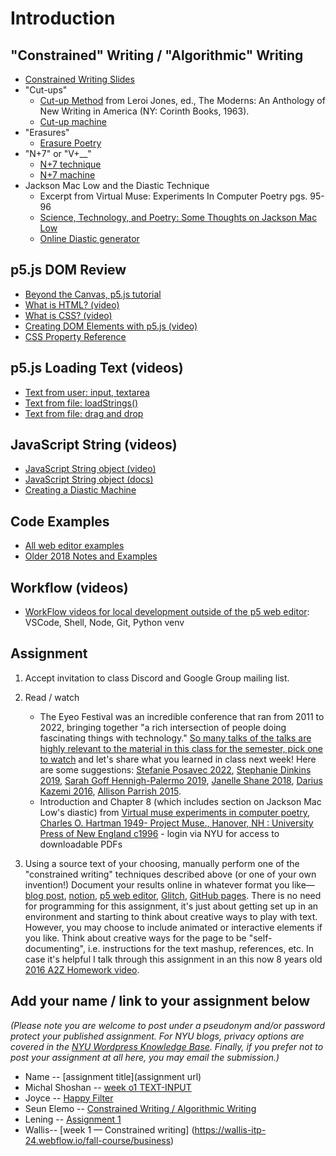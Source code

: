 # Introduction

## "Constrained" Writing / "Algorithmic" Writing

- [Constrained Writing Slides](https://docs.google.com/presentation/d/13nXtT9ys5fozM_FPMUnXmIzgJ-goq4_chcY_tqZ6X-U/edit?usp=sharing)
- "Cut-ups"
  - [Cut-up Method](http://www.writing.upenn.edu/~afilreis/88v/burroughs-cutup.html) from Leroi Jones, ed., The Moderns: An Anthology of New Writing in America (NY: Corinth Books, 1963).
  - [Cut-up machine](http://www.languageisavirus.com/cutupmachine.html#.VfHCY51Viko)
- "Erasures"
  - [Erasure Poetry](<https://en.wikipedia.org/wiki/Erasure_(artform)>)
- "N+7" or "V+\_\_"
  - [N+7 technique](https://poets.org/text/brief-guide-oulipo)
  - [N+7 machine](http://www.spoonbill.org/n+7/)
- Jackson Mac Low and the Diastic Technique
  - Excerpt from Virtual Muse: Experiments In Computer Poetry pgs. 95-96
  - [Science, Technology, and Poetry: Some Thoughts on Jackson Mac Low](http://research.amnh.org/users/mordecai/papers/jml_fest.html)
  - [Online Diastic generator](http://www.eddeaddad.net/eDiastic/)

## p5.js DOM Review

- [Beyond the Canvas, p5.js tutorial](https://github.com/processing/p5.js/wiki/Beyond-the-canvas)
- [What is HTML? (video)](https://youtu.be/URSH0QpxKo8?list=PLRqwX-V7Uu6bI1SlcCRfLH79HZrFAtBvX)
- [What is CSS? (video)](https://youtu.be/zGL8q8iQSQw?list=PLRqwX-V7Uu6bI1SlcCRfLH79HZrFAtBvX)
- [Creating DOM Elements with p5.js (video)](https://youtu.be/lAtoaRz78I4?list=PLRqwX-V7Uu6Zy51Q-x9tMWIv9cueOFTFA)
- [CSS Property Reference](http://www.blooberry.com/indexdot/css/propindex/all.htm)

## p5.js Loading Text (videos)

- [Text from user: input, textarea](https://youtu.be/uNQSVU0IKec?list=PLRqwX-V7Uu6YrbSJBg32eTzUU50E2B8Ch)
- [Text from file: loadStrings()](https://youtu.be/0Mq2CxspF5s?list=PLRqwX-V7Uu6YrbSJBg32eTzUU50E2B8Ch)
- [Text from file: drag and drop](https://youtu.be/o4UmGrPst_c)

## JavaScript String (videos)

- [JavaScript String object (video)](https://youtu.be/DcoAjEZYies?list=PLRqwX-V7Uu6YrbSJBg32eTzUU50E2B8Ch)
- [JavaScript String object (docs)](https://developer.mozilla.org/en-US/docs/Web/JavaScript/Reference/Global_Objects/String)
- [Creating a Diastic Machine](https://youtu.be/u-HUtrpyi1c?list=PLRqwX-V7Uu6YrbSJBg32eTzUU50E2B8Ch)

## Code Examples

- [All web editor examples](https://editor.p5js.org/a2zitp/collections/p8Eg_u_Jl)
- [Older 2018 Notes and Examples](https://shiffman-archive.netlify.app/a2z/intro/)

## Workflow (videos)

- [WorkFlow videos for local development outside of the p5 web editor](https://thecodingtrain.com/tracks/2018-workflow): VSCode, Shell, Node, Git, Python venv

## Assignment

1. Accept invitation to class Discord and Google Group mailing list.
2. Read / watch

   - The Eyeo Festival was an incredible conference that ran from 2011 to 2022, bringing together "a rich intersection of people doing fascinating things with technology." [So many talks of the talks are highly relevant to the material in this class for the semester, pick one to watch](https://vimeo.com/eyeofestival) and let's share what you learned in class next week! Here are some suggestions: [Stefanie Posavec 2022](https://vimeo.com/777860720), [Stephanie Dinkins 2019](https://vimeo.com/354277038), [Sarah Goff Hennigh-Palermo 2019](https://vimeo.com/354276927), [Janelle Shane 2018](https://vimeo.com/287093890), [Darius Kazemi 2016](https://vimeo.com/176981293), [Allison Parrish 2015](https://vimeo.com/134734729).
   - Introduction and Chapter 8 (which includes section on Jackson Mac Low's diastic) from [Virtual muse experiments in computer poetry, Charles O. Hartman 1949- Project Muse., Hanover, NH : University Press of New England c1996](https://muse-jhu-edu.proxy.library.nyu.edu/book/2399) - login via NYU for access to downloadable PDFs

3. Using a source text of your choosing, manually perform one of the "constrained writing" techniques described above (or one of your own invention!) Document your results online in whatever format you like—[blog post](https://docs.google.com/presentation/d/17V6EHorAnHwCeZaUGAQ0W2GvVOgUk9LsU8bOFGP4m3g/edit#slide=id.g8af5174524_0_253), [notion](https://www.notion.so/), [p5 web editor](https://youtu.be/dtHxDggkBYc), [Glitch](https://glitch.com/), [GitHub pages](https://thecodingtrain.com/tracks/p5-tips-and-tricks/more-p5/github-pages-hosting). There is no need for programming for this assignment, it's just about getting set up in an environment and starting to think about creative ways to play with text. However, you may choose to include animated or interactive elements if you like. Think about creative ways for the page to be "self-documenting", i.e. instructions for the text mashup, references, etc. In case it's helpful I talk through this assignment in an this now 8 years old [2016 A2Z Homework video](https://youtu.be/YTzVbuV89RE?list=PLRqwX-V7Uu6aoeLx_mWfz6XwtFaD9SkVX).

## Add your name / link to your assignment below

_(Please note you are welcome to post under a pseudonym and/or password protect your published assignment. For NYU blogs, privacy options are covered in the [NYU Wordpress Knowledge Base](https://wp.nyu.edu/knowledge/). Finally, if you prefer not to post your assignment at all here, you may email the submission.)_

- Name -- [assignment title](assignment url)
- Michal Shoshan -- [week o1 TEXT-INPUT](https://michals-blog-site.webflow.io/weeks/paz-week1)
- Joyce -- [Happy Filter](https://joycezheng.notion.site/Blog-Post-Week-1-Joyce-dbfec498b253418da530d3070f7b6228?pvs=4)
- Seun Elemo -- [Constrained Writing / Algorithmic Writing](https://fluff-saturnalia-4b2.notion.site/Assignment-1-Constrained-Writing-Algorithmic-b38353f98cb04526a82f84ccfc0652ae?pvs=4)
- Lening -- [Assignment 1](https://repeated-cake-04e.notion.site/Programming-from-A-Z-5bbe5a8ef7194741b8a930b2cf1ae1d4?pvs=4)
- Wallis-- [week 1 — Constrained writing] (https://wallis-itp-24.webflow.io/fall-course/business)
